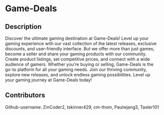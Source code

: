 # Game-Deals

## Description

Discover the ultimate gaming destination at Game-Deals! Level up your gaming experience with our vast collection of the latest releases, exclusive discounts, and user-friendly interface. But we offer more than just games, become a seller and share your gaming products with our community. Create product listings, set competitive prices, and connect with a wide audience of gamers. Whether you're buying or selling, Game-Deals is the go-to platform for all your gaming needs. Join our thriving community, explore new releases, and unlock endless gaming possibilities. Level up your gaming journey at Game-Deals today!

## Contributors

Github-username: ZmCoder2, tskinner429, cm-thom, Paulwjang3, Taster101
